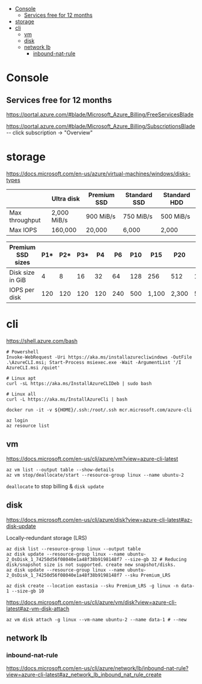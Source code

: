<!-- TOC -->

- [Console](#console)
    - [Services free for 12 months](#services-free-for-12-months)
- [storage](#storage)
- [cli](#cli)
    - [vm](#vm)
    - [disk](#disk)
    - [network lb](#network-lb)
        - [inbound-nat-rule](#inbound-nat-rule)

<!-- /TOC -->

# Console
## Services free for 12 months
https://portal.azure.com/#blade/Microsoft_Azure_Billing/FreeServicesBlade

https://portal.azure.com/#blade/Microsoft_Azure_Billing/SubscriptionsBlade  -- click subscription -> "Overview"

# storage
https://docs.microsoft.com/en-us/azure/virtual-machines/windows/disks-types

||Ultra disk|Premium SSD|Standard SSD|Standard HDD|
|---|---|---|---|---|
|Max throughput|2,000 MiB/s|900 MiB/s|750 MiB/s|500 MiB/s|
|Max IOPS|160,000|20,000|6,000|2,000|

|Premium SSD sizes |P1*|P2*|P3*|P4|P6|P10|P15|P20|P30|P40|P50|P60|P70|P80|
|---|---|---|---|---|---|---|---|---|---|---|---|---|---|---|
|Disk size in GiB|4|8|16|32|64|128|256|512|1,024|2,048|4,096|8,192|16,384|32,767|
|IOPS per disk|120|120|120|120|240|500|1,100|2,300|5,000|7,500|7,500|16,000|18,000|20,000|

# cli
https://shell.azure.com/bash

    # Powershell
    Invoke-WebRequest -Uri https://aka.ms/installazurecliwindows -OutFile .\AzureCLI.msi; Start-Process msiexec.exe -Wait -ArgumentList '/I AzureCLI.msi /quiet'

    # Linux apt
    curl -sL https://aka.ms/InstallAzureCLIDeb | sudo bash

    # Linux all
    curl -L https://aka.ms/InstallAzureCli | bash
    
    docker run -it -v ${HOME}/.ssh:/root/.ssh mcr.microsoft.com/azure-cli
    
    az login
    az resource list

## vm
https://docs.microsoft.com/en-us/cli/azure/vm?view=azure-cli-latest
    
    az vm list --output table --show-details
    az vm stop/deallocate/start --resource-group linux --name ubuntu-2     

`deallocate` to stop billing & `disk update`

## disk
https://docs.microsoft.com/en-us/cli/azure/disk?view=azure-cli-latest#az-disk-update

Locally-redundant storage (LRS)

    az disk list --resource-group linux --output table
    az disk update --resource-group linux --name ubuntu-2_OsDisk_1_74250d56f08040e1a48f38b9198148f7 --size-gb 32 # Reducing disk/snapshot size is not supported. create new snapshot/disks.
    az disk update --resource-group linux --name ubuntu-2_OsDisk_1_74250d56f08040e1a48f38b9198148f7 --sku Premium_LRS

    az disk create --location eastasia --sku Premium_LRS -g linux -n data-1 --size-gb 10
    
https://docs.microsoft.com/en-us/cli/azure/vm/disk?view=azure-cli-latest#az-vm-disk-attach

    az vm disk attach -g linux --vm-name ubuntu-2 --name data-1 # --new

## network lb
### inbound-nat-rule
https://docs.microsoft.com/en-us/cli/azure/network/lb/inbound-nat-rule?view=azure-cli-latest#az_network_lb_inbound_nat_rule_create

